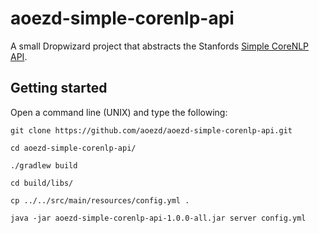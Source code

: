 # aoezd-simple-corenlp-api

A small Dropwizard project that abstracts the Stanfords [Simple CoreNLP API](https://stanfordnlp.github.io/CoreNLP/simple.html).

## Getting started

Open a command line (UNIX) and type the following:

```
git clone https://github.com/aoezd/aoezd-simple-corenlp-api.git

cd aoezd-simple-corenlp-api/

./gradlew build

cd build/libs/

cp ../../src/main/resources/config.yml .

java -jar aoezd-simple-corenlp-api-1.0.0-all.jar server config.yml
```
